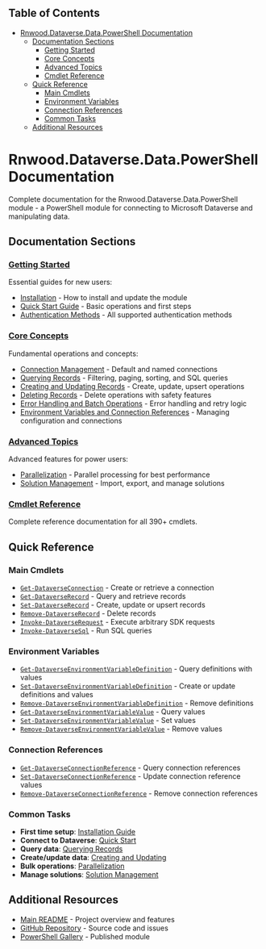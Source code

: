 <!-- START doctoc generated TOC please keep comment here to allow auto update -->
<!-- DON'T EDIT THIS SECTION, INSTEAD RE-RUN doctoc TO UPDATE -->
## Table of Contents

- [Rnwood.Dataverse.Data.PowerShell Documentation](#rnwooddataversedatapowershell-documentation)
  - [Documentation Sections](#documentation-sections)
    - [Getting Started](#getting-started)
    - [Core Concepts](#core-concepts)
    - [Advanced Topics](#advanced-topics)
    - [Cmdlet Reference](#cmdlet-reference)
  - [Quick Reference](#quick-reference)
    - [Main Cmdlets](#main-cmdlets)
    - [Environment Variables](#environment-variables)
    - [Connection References](#connection-references)
    - [Common Tasks](#common-tasks)
  - [Additional Resources](#additional-resources)

<!-- END doctoc generated TOC please keep comment here to allow auto update -->

# Rnwood.Dataverse.Data.PowerShell Documentation

<!-- TOC -->
<!-- /TOC -->

Complete documentation for the Rnwood.Dataverse.Data.PowerShell module - a PowerShell module for connecting to Microsoft Dataverse and manipulating data.

## Documentation Sections

### [Getting Started](getting-started/)
Essential guides for new users:
- [Installation](getting-started/installation.md) - How to install and update the module
- [Quick Start Guide](getting-started/quickstart.md) - Basic operations and first steps
- [Authentication Methods](getting-started/authentication.md) - All supported authentication methods

### [Core Concepts](core-concepts/)
Fundamental operations and concepts:
- [Connection Management](core-concepts/connections.md) - Default and named connections
- [Querying Records](core-concepts/querying.md) - Filtering, paging, sorting, and SQL queries
- [Creating and Updating Records](core-concepts/creating-updating.md) - Create, update, upsert operations
- [Deleting Records](core-concepts/deleting.md) - Delete operations with safety features
- [Error Handling and Batch Operations](core-concepts/error-handling.md) - Error handling and retry logic
- [Environment Variables and Connection References](core-concepts/environment-variables-connection-references.md) - Managing configuration and connections

### [Advanced Topics](advanced/)
Advanced features for power users:
- [Parallelization](advanced/parallelization.md) - Parallel processing for best performance
- [Solution Management](advanced/solution-management.md) - Import, export, and manage solutions

### [Cmdlet Reference](../Rnwood.Dataverse.Data.PowerShell/docs/)
Complete reference documentation for all 390+ cmdlets.

## Quick Reference

### Main Cmdlets
- [`Get-DataverseConnection`](../Rnwood.Dataverse.Data.PowerShell/docs/Get-DataverseConnection.md) - Create or retrieve a connection
- [`Get-DataverseRecord`](../Rnwood.Dataverse.Data.PowerShell/docs/Get-DataverseRecord.md) - Query and retrieve records
- [`Set-DataverseRecord`](../Rnwood.Dataverse.Data.PowerShell/docs/Set-DataverseRecord.md) - Create, update or upsert records
- [`Remove-DataverseRecord`](../Rnwood.Dataverse.Data.PowerShell/docs/Remove-DataverseRecord.md) - Delete records
- [`Invoke-DataverseRequest`](../Rnwood.Dataverse.Data.PowerShell/docs/Invoke-DataverseRequest.md) - Execute arbitrary SDK requests
- [`Invoke-DataverseSql`](../Rnwood.Dataverse.Data.PowerShell/docs/Invoke-DataverseSql.md) - Run SQL queries

### Environment Variables
- [`Get-DataverseEnvironmentVariableDefinition`](../Rnwood.Dataverse.Data.PowerShell/docs/Get-DataverseEnvironmentVariableDefinition.md) - Query definitions with values
- [`Set-DataverseEnvironmentVariableDefinition`](../Rnwood.Dataverse.Data.PowerShell/docs/Set-DataverseEnvironmentVariableDefinition.md) - Create or update definitions and values
- [`Remove-DataverseEnvironmentVariableDefinition`](../Rnwood.Dataverse.Data.PowerShell/docs/Remove-DataverseEnvironmentVariableDefinition.md) - Remove definitions
- [`Get-DataverseEnvironmentVariableValue`](../Rnwood.Dataverse.Data.PowerShell/docs/Get-DataverseEnvironmentVariableValue.md) - Query values
- [`Set-DataverseEnvironmentVariableValue`](../Rnwood.Dataverse.Data.PowerShell/docs/Set-DataverseEnvironmentVariableValue.md) - Set values
- [`Remove-DataverseEnvironmentVariableValue`](../Rnwood.Dataverse.Data.PowerShell/docs/Remove-DataverseEnvironmentVariableValue.md) - Remove values

### Connection References
- [`Get-DataverseConnectionReference`](../Rnwood.Dataverse.Data.PowerShell/docs/Get-DataverseConnectionReference.md) - Query connection references
- [`Set-DataverseConnectionReference`](../Rnwood.Dataverse.Data.PowerShell/docs/Set-DataverseConnectionReference.md) - Update connection reference values
- [`Remove-DataverseConnectionReference`](../Rnwood.Dataverse.Data.PowerShell/docs/Remove-DataverseConnectionReference.md) - Remove connection references

### Common Tasks
- **First time setup**: [Installation Guide](getting-started/installation.md)
- **Connect to Dataverse**: [Quick Start](getting-started/quickstart.md#getting-a-connection)
- **Query data**: [Querying Records](core-concepts/querying.md)
- **Create/update data**: [Creating and Updating](core-concepts/creating-updating.md)
- **Bulk operations**: [Parallelization](advanced/parallelization.md)
- **Manage solutions**: [Solution Management](advanced/solution-management.md)

## Additional Resources

- [Main README](../README.md) - Project overview and features
- [GitHub Repository](https://github.com/rnwood/Rnwood.Dataverse.Data.PowerShell) - Source code and issues
- [PowerShell Gallery](https://www.powershellgallery.com/packages/Rnwood.Dataverse.Data.PowerShell) - Published module
